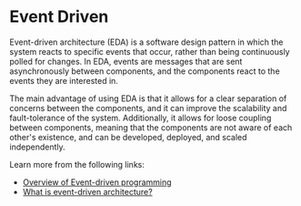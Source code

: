 # Event Driven

Event-driven architecture (EDA) is a software design pattern in which the system reacts to specific events that occur, rather than being continuously polled for changes. In EDA, events are messages that are sent asynchronously between components, and the components react to the events they are interested in.

The main advantage of using EDA is that it allows for a clear separation of concerns between the components, and it can improve the scalability and fault-tolerance of the system. Additionally, it allows for loose coupling between components, meaning that the components are not aware of each other's existence, and can be developed, deployed, and scaled independently.

Learn more from the following links:

- [Overview of Event-driven programming](https://en.wikipedia.org/wiki/Event-driven_programming)
- [What is event-driven architecture?](https://www.redhat.com/en/topics/integration/what-is-event-driven-architecture)